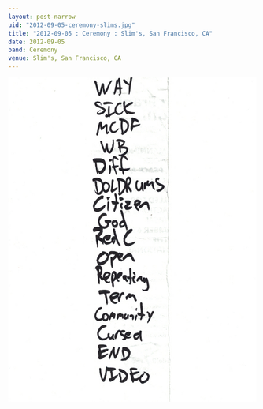 ```yaml
---
layout: post-narrow
uid: "2012-09-05-ceremony-slims.jpg"
title: "2012-09-05 : Ceremony : Slim's, San Francisco, CA"
date: 2012-09-05
band: Ceremony
venue: Slim's, San Francisco, CA
---
```


<div class="showcase">
  <img src="/img/2012/09/20120905-Ceremony-Slims.jpg" alt="2012-09-05-ceremony-slims.jpg">
</div>
